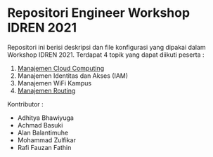 # Repositori Engineer Workshop IDREN 2021

Repositori ini berisi deskripsi dan file konfigurasi yang dipakai dalam Workshop IDREN 2021. Terdapat 4 topik yang dapat diikuti peserta :
1. [Manajemen Cloud Computing](https://github.com/bhawiyuga/idren-workshop-2021/tree/main/cloud)
2. Manajemen Identitas dan Akses (IAM)
3. Manajemen WiFi Kampus
4. [Manajemen Routing](https://github.com/bhawiyuga/idren-workshop-2021/tree/main/routing)

Kontributor :

- Adhitya Bhawiyuga
- Achmad Basuki
- Alan Balantimuhe
- Mohammad Zulfikar
- Rafi Fauzan Fathin



